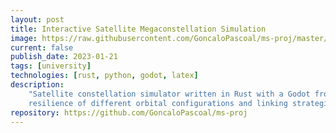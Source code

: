 ```yaml
---
layout: post
title: Interactive Satellite Megaconstellation Simulation
image: https://raw.githubusercontent.com/GoncaloPascoal/ms-proj/master/docs/img/visualization.png
current: false
publish_date: 2023-01-21
tags: [university]
technologies: [rust, python, godot, latex]
description: 
    "Satellite constellation simulator written in Rust with a Godot frontend, used to analyze the
    resilience of different orbital configurations and linking strategies."
repository: https://github.com/GoncaloPascoal/ms-proj
---
```

